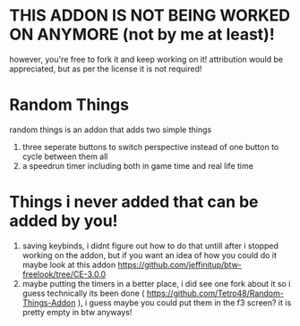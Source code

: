 # THIS ADDON IS NOT BEING WORKED ON ANYMORE (not by me at least)!  
however, you're free to fork it and keep working on it! attribution would be appreciated, but as per the license it is not required!  

# Random Things  
random things is an addon that adds two simple things  
1. three seperate buttons to switch perspective instead of one button to cycle between them all  
2. a speedrun timer including both in game time and real life time  

# Things i never added that can be added by you!  
1. saving keybinds, i didnt figure out how to do that untill after i stopped working on the addon, but if you want an idea of how you could do it maybe look at this addon https://github.com/jeffinitup/btw-freelook/tree/CE-3.0.0  
2. maybe putting the timers in a better place, i did see one fork about it so i guess technically its been done ( https://github.com/Tetro48/Random-Things-Addon ), i guess maybe you could put them in the f3 screen? it is pretty empty in btw anyways!  